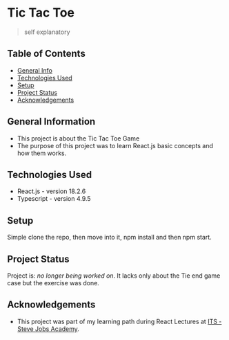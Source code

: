 # Tic Tac Toe
> self explanatory


## Table of Contents
* [General Info](#general-information)
* [Technologies Used](#technologies-used)
* [Setup](#setup)
* [Project Status](#project-status)
* [Acknowledgements](#acknowledgements)
<!-- * [License](#license) -->


## General Information
- This project is about the Tic Tac Toe Game
- The purpose of this project was to learn React.js basic concepts and how them works.


## Technologies Used
- React.js - version 18.2.6
- Typescript - version 4.9.5


## Setup
Simple clone the repo, then move into it, npm install and then npm start.


## Project Status
Project is: _no longer being worked on_. It lacks only about the Tie end game case but the exercise was done.


## Acknowledgements

- This project was part of my learning path during React Lectures at [ITS - Steve Jobs Academy](https://stevejobs.academy/).